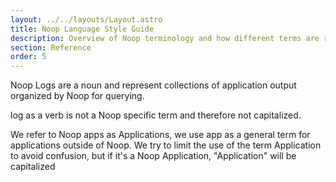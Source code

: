 ```yaml
---
layout: ../../layouts/Layout.astro
title: Noop Language Style Guide
description: Overview of Noop terminology and how different terms are represented in our writing
section: Reference
order: 5
---
```


Noop Logs are a noun and represent collections of application output organized by Noop for querying.

log as a verb is not a Noop specific term and therefore not capitalized.

We refer to Noop apps as Applications, we use app as a general term for applications outside of Noop. We try to limit the use of the term Application to avoid confusion, but if it's a Noop Application, "Application" will be capitalized
